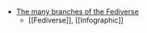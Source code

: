 - [The many branches of the Fediverse](https://axbom.com/fediverse/)
	- [[Fediverse]], [[Infographic]]